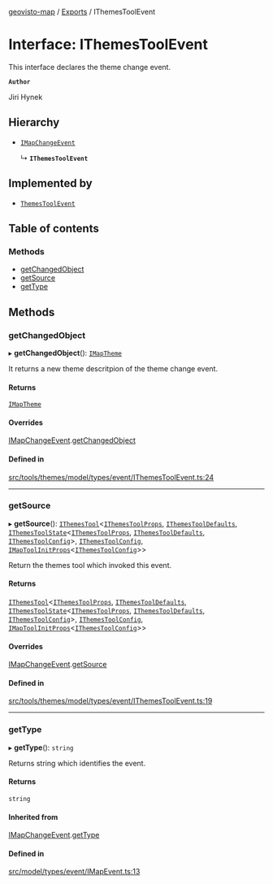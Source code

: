 [geovisto-map](../README.md) / [Exports](../modules.md) / IThemesToolEvent

# Interface: IThemesToolEvent

This interface declares the theme change event.

**`Author`**

Jiri Hynek

## Hierarchy

- [`IMapChangeEvent`](IMapChangeEvent.md)

  ↳ **`IThemesToolEvent`**

## Implemented by

- [`ThemesToolEvent`](../classes/ThemesToolEvent.md)

## Table of contents

### Methods

- [getChangedObject](IThemesToolEvent.md#getchangedobject)
- [getSource](IThemesToolEvent.md#getsource)
- [getType](IThemesToolEvent.md#gettype)

## Methods

### getChangedObject

▸ **getChangedObject**(): [`IMapTheme`](IMapTheme.md)

It returns a new theme descritpion of the theme change event.

#### Returns

[`IMapTheme`](IMapTheme.md)

#### Overrides

[IMapChangeEvent](IMapChangeEvent.md).[getChangedObject](IMapChangeEvent.md#getchangedobject)

#### Defined in

[src/tools/themes/model/types/event/IThemesToolEvent.ts:24](https://github.com/geovisto/geovisto-map/blob/e22d774889dbc28cc1ec62933ecf6bab6690f172/src/tools/themes/model/types/event/IThemesToolEvent.ts#L24)

___

### getSource

▸ **getSource**(): [`IThemesTool`](IThemesTool.md)\<[`IThemesToolProps`](../modules.md#ithemestoolprops), [`IThemesToolDefaults`](IThemesToolDefaults.md), [`IThemesToolState`](IThemesToolState.md)\<[`IThemesToolProps`](../modules.md#ithemestoolprops), [`IThemesToolDefaults`](IThemesToolDefaults.md), [`IThemesToolConfig`](../modules.md#ithemestoolconfig)\>, [`IThemesToolConfig`](../modules.md#ithemestoolconfig), [`IMapToolInitProps`](../modules.md#imaptoolinitprops)\<[`IThemesToolConfig`](../modules.md#ithemestoolconfig)\>\>

Return the themes tool which invoked this event.

#### Returns

[`IThemesTool`](IThemesTool.md)\<[`IThemesToolProps`](../modules.md#ithemestoolprops), [`IThemesToolDefaults`](IThemesToolDefaults.md), [`IThemesToolState`](IThemesToolState.md)\<[`IThemesToolProps`](../modules.md#ithemestoolprops), [`IThemesToolDefaults`](IThemesToolDefaults.md), [`IThemesToolConfig`](../modules.md#ithemestoolconfig)\>, [`IThemesToolConfig`](../modules.md#ithemestoolconfig), [`IMapToolInitProps`](../modules.md#imaptoolinitprops)\<[`IThemesToolConfig`](../modules.md#ithemestoolconfig)\>\>

#### Overrides

[IMapChangeEvent](IMapChangeEvent.md).[getSource](IMapChangeEvent.md#getsource)

#### Defined in

[src/tools/themes/model/types/event/IThemesToolEvent.ts:19](https://github.com/geovisto/geovisto-map/blob/e22d774889dbc28cc1ec62933ecf6bab6690f172/src/tools/themes/model/types/event/IThemesToolEvent.ts#L19)

___

### getType

▸ **getType**(): `string`

Returns string which identifies the event.

#### Returns

`string`

#### Inherited from

[IMapChangeEvent](IMapChangeEvent.md).[getType](IMapChangeEvent.md#gettype)

#### Defined in

[src/model/types/event/IMapEvent.ts:13](https://github.com/geovisto/geovisto-map/blob/e22d774889dbc28cc1ec62933ecf6bab6690f172/src/model/types/event/IMapEvent.ts#L13)
